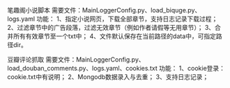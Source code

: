 笔趣阁小说脚本
需要文件：MainLoggerConfig.py、load_biquge.py、logs.yaml
功能：
1、指定小说网页，下载全部章节，支持日志记录下载过程；
2、过滤章节中的广告段落，过滤无效章节（例如作者请假等无用章节）；
3、合并所有有效章节至一个txt中；
4、文件默认保存在当前路径的data中，可指定路径dir。


豆瓣评论抓取
需要文件：MainLoggerConfig.py、load_douban_comments.py、logs.yaml、cookies.txt
功能：
1、cookie登录：cookie.txt中有说明；
2、Mongodb数据录入与去重；
3、支持日志记录；


